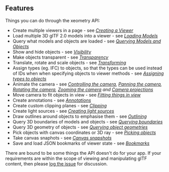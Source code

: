 ## Features

Things you can do through the xeometry API:

* Create multiple viewers in a page - see *[Creating a Viewer](creatingAViewer.md)*
* Load multiple 3D glTF 2.0 models into a viewer - see *[Loading Models](loadingModels.md)*
* Query what models and objects are loaded - see *[Querying Models and Objects](queryingModelsAndObjects.md)*
* Show and hide objects - see *[Visibility](visibility.md)*
* Make objects transparent - see *[Transparency](transparency.md)*
* Translate, rotate and scale objects - see *[Transforming](transforming.md)*
* Assign types (eg. IFC) to objects, so that the types can be used instead of IDs when when specifying objects to viewer methods - see *[Assigning types to objects](assigningTypesToObjects.md)*
* Animate the camera - see *[Controlling the camera](controllingTheCamera.md), [Panning the camera](panningTheCamera.md), [Rotating the camera](rotatingTheCamera.md), [Zooming the camera](zoomingTheCamera.md) and [Camera projections](cameraProjections.md)*
* Move camera to fit objects in view - see *[Fitting things in view](fittingThingsInView.md)*
* Create annotations - see *[Annotations](annotations.md)*
* Create custom clipping planes - see *[Clipping](clipping.md)*
* Create light sources - see *[Creating light sources](creatingLightSources.md)*
* Draw outlines around objects to emphasise them - see *[Outlining](outlining.md)*
* Query 3D boundaries of models and objects - see *[Querying boundaries](queryingBoundaries.md)*
* Query 3D geometry of objects - see *[Querying object geometries](queryingObjectGeomatries.md)*
* Pick objects with canvas coordinates or 3D ray - see *[Picking objects](picking.md)*
* Take canvas snaphots - see *[Canvas snapshots](canvasSnapshots.md)*
* Save and load JSON bookmarks of viewer state - see *[Bookmarks](bookmarks.md)*

There are bound to be some things the API doesn't do for your app. If your requirements are within the scope of viewing and manipulating glTF content, then please [log the issue](TODO) for discussion.




